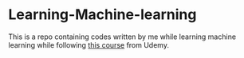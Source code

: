# Learning-Machine-learning
This is a repo containing codes written by me while learning machine learning while following [this course](https://www.udemy.com/machinelearning/) from Udemy.
